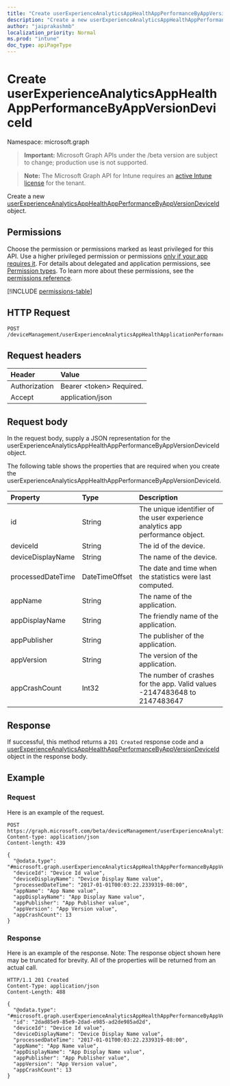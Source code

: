 ```yaml
---
title: "Create userExperienceAnalyticsAppHealthAppPerformanceByAppVersionDeviceId"
description: "Create a new userExperienceAnalyticsAppHealthAppPerformanceByAppVersionDeviceId object."
author: "jaiprakashmb"
localization_priority: Normal
ms.prod: "intune"
doc_type: apiPageType
---
```


# Create userExperienceAnalyticsAppHealthAppPerformanceByAppVersionDeviceId

Namespace: microsoft.graph

> **Important:** Microsoft Graph APIs under the /beta version are subject to change; production use is not supported.

> **Note:** The Microsoft Graph API for Intune requires an [active Intune license](https://go.microsoft.com/fwlink/?linkid=839381) for the tenant.

Create a new [userExperienceAnalyticsAppHealthAppPerformanceByAppVersionDeviceId](../resources/intune-devices-userexperienceanalyticsapphealthappperformancebyappversiondeviceid.md) object.

## Permissions
Choose the permission or permissions marked as least privileged for this API. Use a higher privileged permission or permissions [only if your app requires it](/graph/permissions-overview#best-practices-for-using-microsoft-graph-permissions). For details about delegated and application permissions, see [Permission types](/graph/permissions-overview#permission-types). To learn more about these permissions, see the [permissions reference](/graph/permissions-reference).

<!-- { "blockType": "permissions", "name": "intune_devices_userexperienceanalyticsapphealthappperformancebyappversiondeviceid_create" } -->
[!INCLUDE [permissions-table](../includes/permissions/intune-devices-userexperienceanalyticsapphealthappperformancebyappversiondeviceid-create-permissions.md)]

## HTTP Request
<!-- {
  "blockType": "ignored"
}
-->
``` http
POST /deviceManagement/userExperienceAnalyticsAppHealthApplicationPerformanceByAppVersionDeviceId
```

## Request headers
|Header|Value|
|:---|:---|
|Authorization|Bearer &lt;token&gt; Required.|
|Accept|application/json|

## Request body
In the request body, supply a JSON representation for the userExperienceAnalyticsAppHealthAppPerformanceByAppVersionDeviceId object.

The following table shows the properties that are required when you create the userExperienceAnalyticsAppHealthAppPerformanceByAppVersionDeviceId.

|Property|Type|Description|
|:---|:---|:---|
|id|String|The unique identifier of the user experience analytics app performance object.|
|deviceId|String|The id of the device.|
|deviceDisplayName|String|The name of the device.|
|processedDateTime|DateTimeOffset|The date and time when the statistics were last computed.|
|appName|String|The name of the application.|
|appDisplayName|String|The friendly name of the application.|
|appPublisher|String|The publisher of the application.|
|appVersion|String|The version of the application.|
|appCrashCount|Int32|The number of crashes for the app. Valid values -2147483648 to 2147483647|



## Response
If successful, this method returns a `201 Created` response code and a [userExperienceAnalyticsAppHealthAppPerformanceByAppVersionDeviceId](../resources/intune-devices-userexperienceanalyticsapphealthappperformancebyappversiondeviceid.md) object in the response body.

## Example

### Request
Here is an example of the request.
``` http
POST https://graph.microsoft.com/beta/deviceManagement/userExperienceAnalyticsAppHealthApplicationPerformanceByAppVersionDeviceId
Content-type: application/json
Content-length: 439

{
  "@odata.type": "#microsoft.graph.userExperienceAnalyticsAppHealthAppPerformanceByAppVersionDeviceId",
  "deviceId": "Device Id value",
  "deviceDisplayName": "Device Display Name value",
  "processedDateTime": "2017-01-01T00:03:22.2339319-08:00",
  "appName": "App Name value",
  "appDisplayName": "App Display Name value",
  "appPublisher": "App Publisher value",
  "appVersion": "App Version value",
  "appCrashCount": 13
}
```

### Response
Here is an example of the response. Note: The response object shown here may be truncated for brevity. All of the properties will be returned from an actual call.
``` http
HTTP/1.1 201 Created
Content-Type: application/json
Content-Length: 488

{
  "@odata.type": "#microsoft.graph.userExperienceAnalyticsAppHealthAppPerformanceByAppVersionDeviceId",
  "id": "2dad85e9-85e9-2dad-e985-ad2de985ad2d",
  "deviceId": "Device Id value",
  "deviceDisplayName": "Device Display Name value",
  "processedDateTime": "2017-01-01T00:03:22.2339319-08:00",
  "appName": "App Name value",
  "appDisplayName": "App Display Name value",
  "appPublisher": "App Publisher value",
  "appVersion": "App Version value",
  "appCrashCount": 13
}
```
